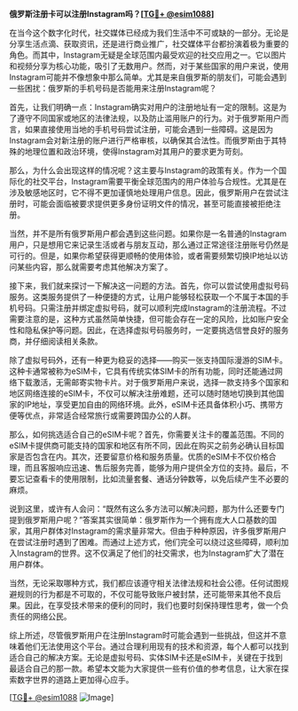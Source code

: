 **俄罗斯注册卡可以注册Instagram吗？[[TG💪+ @esim1088](https://t.me/s/esim1088)]**

在当今这个数字化时代，社交媒体已经成为我们生活中不可或缺的一部分。无论是分享生活点滴、获取资讯，还是进行商业推广，社交媒体平台都扮演着极为重要的角色。而其中，Instagram无疑是全球范围内最受欢迎的社交应用之一。它以图片和视频分享为核心功能，吸引了无数用户。然而，对于某些国家的用户来说，使用Instagram可能并不像想象中那么简单。尤其是来自俄罗斯的朋友们，可能会遇到一些困扰：俄罗斯的手机号码是否能用来注册Instagram呢？

首先，让我们明确一点：Instagram确实对用户的注册地址有一定的限制。这是为了遵守不同国家或地区的法律法规，以及防止滥用账户的行为。对于俄罗斯用户而言，如果直接使用当地的手机号码尝试注册，可能会遇到一些障碍。这是因为Instagram会对新注册的账户进行严格审核，以确保其合法性。而俄罗斯由于其特殊的地理位置和政治环境，使得Instagram对其用户的要求更为苛刻。

那么，为什么会出现这样的情况呢？这主要与Instagram的政策有关。作为一个国际化的社交平台，Instagram需要平衡全球范围内的用户体验与合规性。尤其是在涉及敏感地区时，它不得不更加谨慎地处理用户信息。因此，俄罗斯用户在尝试注册时，可能会面临被要求提供更多身份证明文件的情况，甚至可能直接被拒绝注册。

当然，并不是所有俄罗斯用户都会遇到这些问题。如果你是一名普通的Instagram用户，只是想用它来记录生活或者与朋友互动，那么通过正常途径注册账号仍然是可行的。但是，如果你希望获得更顺畅的使用体验，或者需要频繁切换IP地址以访问某些内容，那么就需要考虑其他解决方案了。

接下来，我们就来探讨一下解决这一问题的方法。首先，你可以尝试使用虚拟号码服务。这类服务提供了一种便捷的方式，让用户能够轻松获取一个不属于本国的手机号码。只需注册并绑定虚拟号码，就可以顺利完成Instagram的注册流程。不过需要注意的是，这种方式虽然简单快捷，但可能会存在一定的风险，比如账户安全性和隐私保护等问题。因此，在选择虚拟号码服务时，一定要挑选信誉良好的服务商，并仔细阅读相关条款。

除了虚拟号码外，还有一种更为稳妥的选择——购买一张支持国际漫游的SIM卡。这种卡通常被称为eSIM卡，它具有传统实体SIM卡的所有功能，同时还能通过网络下载激活，无需邮寄实物卡片。对于俄罗斯用户来说，选择一款支持多个国家和地区网络连接的eSIM卡，不仅可以解决注册难题，还可以随时随地切换到其他国家的IP地址，享受更加自由的网络环境。此外，eSIM卡还具备体积小巧、携带方便等优点，非常适合经常旅行或需要跨国办公的人群。

那么，如何挑选适合自己的eSIM卡呢？首先，你需要关注卡的覆盖范围。不同的eSIM卡提供商可能支持的国家和地区有所不同，因此在购买之前务必确认目标国家是否包含在内。其次，还要留意价格和服务质量。优质的eSIM卡不仅价格合理，而且客服响应迅速、售后服务完善，能够为用户提供全方位的支持。最后，不要忘记查看卡的使用限制，比如流量套餐、通话分钟数等，以免后续产生不必要的麻烦。

说到这里，或许有人会问：“既然有这么多方法可以解决问题，那为什么还要专门提到俄罗斯用户呢？”答案其实很简单：俄罗斯作为一个拥有庞大人口基数的国家，其用户群体对Instagram的需求量非常大。但由于种种原因，许多俄罗斯用户在尝试注册时遇到了困难。而通过上述方式，他们完全可以绕过这些障碍，顺利加入Instagram的世界。这不仅满足了他们的社交需求，也为Instagram扩大了潜在用户群体。

当然，无论采取哪种方式，我们都应该遵守相关法律法规和社会公德。任何试图规避规则的行为都是不可取的，不仅可能导致账户被封禁，还可能带来其他不良后果。因此，在享受技术带来的便利的同时，我们也要时刻保持理性思考，做一个负责任的网络公民。

综上所述，尽管俄罗斯用户在注册Instagram时可能会遇到一些挑战，但这并不意味着他们无法使用这个平台。通过合理利用现有的技术和资源，每个人都可以找到适合自己的解决方案。无论是虚拟号码、实体SIM卡还是eSIM卡，关键在于找到最适合自己的那一款。希望本文能为大家提供一些有价值的参考信息，让大家在探索数字世界的道路上更加得心应手。

[[TG💪+ @esim1088](https://t.me/s/esim1088) ![Image](https://i.postimg.cc/4NQfJmqS/Snipaste-2025-05-13-00-14-12.png)]
